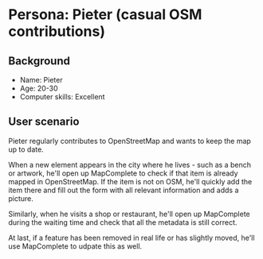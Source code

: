 # Persona: Pieter (casual OSM contributions)

## Background

- Name: Pieter
- Age: 20-30
- Computer skills: Excellent

## User scenario

Pieter regularly contributes to OpenStreetMap and wants to keep the map up to date.

When a new element appears in the city where he lives - such as a bench or artwork, he'll open up MapComplete to check if that item is already mapped in OpenStreetMap.
If the item is not on OSM, he'll quickly add the item there and fill out the form with all relevant information and adds a picture.

Similarly, when he visits a shop or restaurant, he'll open up MapComplete during the waiting time and check that all the metadata is still correct.

At last, if a feature has been removed in real life or has slightly moved, he'll use MapComplete to udpate this as well.
